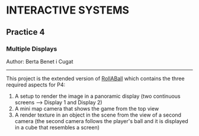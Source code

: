 # INTERACTIVE SYSTEMS
## Practice 4
### Multiple Displays

Author: Berta Benet i Cugat

__________________________

This project is the extended version of [RollABall](https://github.com/bertabenet/RollABall) which contains the three required aspects for P4:
1. A setup to render the image in a panoramic display (two continuous screens --> Display 1 and Display 2)
2. A mini map camera that shows the game from the top view
3. A render texture in an object in the scene from the view of a second camera (the second camera follows the player's ball and it is displayed in a cube that resembles a screen)
